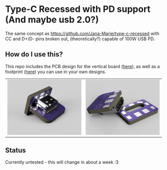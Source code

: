 # Type-C Recessed with PD support (And maybe usb 2.0?)
The same concept as https://github.com/Jana-Marie/type-c-recessed with CC and D+/D- pins broken out, (theoretically?) capable of 100W USB PD. 

## How do I use this?
This repo includes the PCB design for the vertical board ([here](https://github.com/Erin-Rose/type-c-recessed-PD/tree/main/Boards/VerticalBoard)), as well as a footprint ([here](https://github.com/Erin-Rose/type-c-recessed-PD/tree/main/Footprint)) you can use in your own designs. 

<table>
  <tbody>
    <tr>
      <td>
        <img src="Images/RENDER1.png" alt="A fusion 360 render of the pcb assembled on a little test base pcb. The assembly is laying with the internal usb-c socket side facing the camera showing how it would be soldered together. "/>
      </td>
      <td>
        <img src="Images/RENDER 2.png" alt="A render of the main pcb and example base board apart, the main pcb resting upside down on the corner of the base pcb. On the underside of the main pcb you can see a thick power trace with plenty of vias."/>
      </td>
    </tr>
  </tbody>
</table>

## Status
Currently untested - this will change in about a week :3

